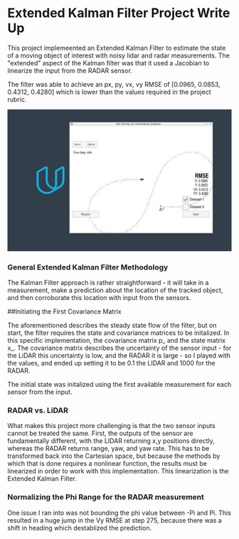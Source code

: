 # Extended Kalman Filter Project Write Up

This project implemeented an Extended Kalman Filter to estimate the state of a moving object of interest with noisy lidar and radar measurements. The "extended" aspect of the Kalman filter was that it used a Jacobian to linearize the input from the RADAR sensor.

The filter was able to achieve an px, py, vx, vy RMSE of [0.0965, 0.0853, 0.4312, 0.4280] which is lower than the values required in the project rubric. 

![alt text](EKF_out.png "Sample Output from Dataset 1 Run with EKF Implementation")

### General Extended Kalman Filter Methodology

The Kalman Filter approach is rather straightforward - it will take in a measurement, make a prediction about the location of the tracked object, and then corroborate this location with input from the sensors.

##Initiating the First Covariance Matrix

The aforementioned describes the steady state flow of the filter, but on start, the filter requires the state and covariance matrices to be initalized. In this specific implementation, the covariance matrix p_ and the state matrix x_. The covariance matrix describes the uncertainty of the sensor input - for the LiDAR this uncertainty is low, and the RADAR it is large - so I played with the values, and ended up setting it to be 0.1 the LIDAR and 1000 for the RADAR.

The initial state was initalized using the first available measurement for each sensor from the input.

### RADAR vs. LiDAR

What makes this project more challenging is that the two sensor inputs cannot be treated the same. First, the outputs of the sensor are fundamentally different, with the LIDAR returning x,y positions directly, whereas the RADAR returns range, yaw, and yaw rate. This has to be transformed back into the Cartesian space, but because the methods by which that is done requires a nonlinear function, the results must be linearized in order to work with this implementation. This linearization is the Extended Kalman Filter.

### Normalizing the Phi Range for the RADAR measurement

One issue I ran into was not bounding the phi value between -Pi and Pi. This resulted in a huge jump in the Vy RMSE at step 275, because there was a shift in heading which destablized the prediction.
